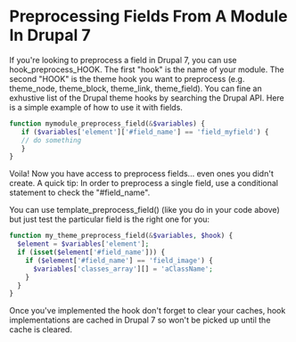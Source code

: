 Preprocessing Fields From A Module In Drupal 7
=========
If you're looking to preprocess a field in Drupal 7, you can use hook_preprocess_HOOK. The first "hook" is the name of your module. The second "HOOK" is the theme hook you want to preprocess (e.g. theme_node, theme_block, theme_link, theme_field). You can fine an exhustive list of the Drupal theme hooks by searching the Drupal API.
Here is a simple example of how to use it with fields.
```php
function mymodule_preprocess_field(&$variables) {
   if ($variables['element']['#field_name'] == 'field_myfield') {
   // do something
   }
}
```
Voila! Now you have access to preprocess fields... even ones you didn't create.
A quick tip: In order to preprocess a single field, use a conditional statement to check the "#field_name".


You can use template_preprocess_field() (like you do in your code above) but just test the particular field is the right one for you:
```php
function my_theme_preprocess_field(&$variables, $hook) {
  $element = $variables['element'];
  if (isset($element['#field_name'])) {
    if ($element['#field_name'] == 'field_image') {
      $variables['classes_array'][] = 'aClassName';
    }
  }
}
```
Once you've implemented the hook don't forget to clear your caches, hook implementations are cached in Drupal 7 so won't be picked up until the cache is cleared.
